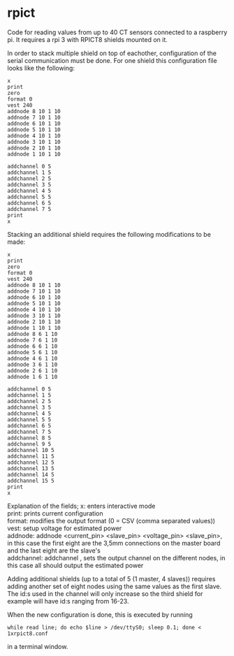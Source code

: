 # rpict
Code for reading values from up to 40 CT sensors connected to a raspberry pi. It requires a rpi 3 with RPICT8 shields mounted on it.

In order to stack multiple shield on top of eachother, configuration of the serial communication must be done. For one shield this configuration file looks like the following:

```
x
print
zero
format 0
vest 240
addnode 8 10 1 10
addnode 7 10 1 10
addnode 6 10 1 10
addnode 5 10 1 10
addnode 4 10 1 10
addnode 3 10 1 10
addnode 2 10 1 10
addnode 1 10 1 10

addchannel 0 5
addchannel 1 5
addchannel 2 5
addchannel 3 5
addchannel 4 5
addchannel 5 5
addchannel 6 5
addchannel 7 5
print 
x
```

Stacking an additional shield requires the following modifications to be made:

```
x
print
zero
format 0
vest 240
addnode 8 10 1 10
addnode 7 10 1 10
addnode 6 10 1 10
addnode 5 10 1 10
addnode 4 10 1 10
addnode 3 10 1 10
addnode 2 10 1 10
addnode 1 10 1 10
addnode 8 6 1 10
addnode 7 6 1 10
addnode 6 6 1 10
addnode 5 6 1 10
addnode 4 6 1 10
addnode 3 6 1 10
addnode 2 6 1 10
addnode 1 6 1 10

addchannel 0 5
addchannel 1 5
addchannel 2 5
addchannel 3 5
addchannel 4 5
addchannel 5 5
addchannel 6 5
addchannel 7 5
addchannel 8 5
addchannel 9 5
addchannel 10 5
addchannel 11 5
addchannel 12 5
addchannel 13 5
addchannel 14 5
addchannel 15 5
print
x
```

Explanation of the fields;
x: enters interactive mode </br>
print: prints current configuration</br>
format: modifies the output format (0 = CSV (comma separated values))</br>
vest: setup voltage for estimated power</br>
addnode: addnode <current_pin> <slave_pin> <voltage_pin> <slave_pin>, in this case the first eight are the 3,5mm connections on the master board and the last eight are the slave's</br>
addchannel: addchannel <combid> <type>, sets the output channel on the different nodes, in this case all should output the estimated power</br>

Adding additional shields (up to a total of 5 (1 master, 4 slaves)) requires adding another set of eight nodes using the same values as the first slave. The id:s used in the channel will only increase so the third shield for example will have id:s ranging from 16-23.

When the new configuration is done, this is executed by running
```
while read line; do echo $line > /dev/ttyS0; sleep 0.1; done < 1xrpict8.conf
```
in a terminal window.
